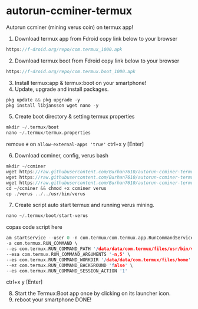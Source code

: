 # autorun-ccminer-termux
Autorun ccminer (mining verus coin) on termux app!
1. Download termux app from Fdroid
copy link below to your browser
  ```cpp
  https://f-droid.org/repo/com.termux_1000.apk
  ```
2. Download termux boot from Fdroid
copy link below to your browser
  ```cpp
  https://f-droid.org/repo/com.termux.boot_1000.apk
  ```
3. Install termux:app & termux:boot on your smartphone!
4. Update, upgrade and install packages.
  ```cpp
  pkg update && pkg upgrade -y
  pkg install libjansson wget nano -y
  ```
5. Create boot directory & setting termux properties
  ```cpp
  mkdir ~/.termux/boot
  nano ~/.termux/termux.properties
  ```
  remove ```#``` on ``` allow-external-apps 'true' ```
  ctrl+x y
  [Enter]

6. Download ccminer, config, verus bash
  ```cpp
  mkdir ~/ccminer
  wget https://raw.githubusercontent.com/Burhan7610/autorun-ccminer-termux/generic/ccminer
  wget https://raw.githubusercontent.com/Burhan7610/autorun-ccminer-termux/generic/config.json
  wget https://raw.githubusercontent.com/Burhan7610/autorun-ccminer-termux/generic/verus
  cd ~/ccminer && chmod +x ccminer verus
  cp ./verus ../../usr/bin/verus
  ```

7. Create script auto start termux and running verus mining.
  ```cpp
  nano ~/.termux/boot/start-verus
  ```
  copas code script here
  ```cpp
  am startservice --user 0 -n com.termux/com.termux.app.RunCommandService \
  -a com.termux.RUN_COMMAND \
  --es com.termux.RUN_COMMAND_PATH '/data/data/com.termux/files/usr/bin/verus' \
  --esa com.termux.RUN_COMMAND_ARGUMENTS '-n,5' \
  --es com.termux.RUN_COMMAND_WORKDIR '/data/data/com.termux/files/home' \
  --ez com.termux.RUN_COMMAND_BACKGROUND 'false' \
  --es com.termux.RUN_COMMAND_SESSION_ACTION '1'
  ```
  ctrl+x y
  [Enter]
  
8. Start the Termux:Boot app once by clicking on its launcher icon.
9. reboot your smartphone
DONE!
